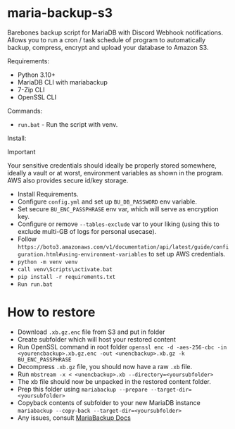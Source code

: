 # maria-backup-s3
Barebones backup script for MariaDB with Discord Webhook notifications. Allows you to run a cron / task schedule of program to automatically backup, compress, encrypt and upload your database to Amazon S3.

Requirements:
- Python 3.10+
- MariaDB CLI with mariabackup
- 7-Zip CLI
- OpenSSL CLI

Commands:
- `run.bat` - Run the script with venv.

Install:

> [!IMPORTANT]
> Your sensitive credentials should ideally be properly stored somewhere, ideally a vault or at worst, environment variables as shown in the program. AWS also provides secure id/key storage.
- Install Requirements.
- Configure `config.yml` and set up `BU_DB_PASSWORD` env variable.
- Set secure `BU_ENC_PASSPHRASE` env var, which will serve as encryption key.
- Configure or remove `--tables-exclude` var to your liking (using this to exclude multi-GB of logs for personal usecase).
- Follow `https://boto3.amazonaws.com/v1/documentation/api/latest/guide/configuration.html#using-environment-variables` to set up AWS credentials.
- `python -m venv venv`
- `call venv\Scripts\activate.bat`
- `pip install -r requirements.txt`
- `Run run.bat`

# How to restore
- Download `.xb.gz.enc` file from S3 and put in folder
- Create subfolder which will host your restored content
- Run OpenSSL command in root folder `openssl enc -d -aes-256-cbc -in <yourencbackup>.xb.gz.enc -out <unencbackup>.xb.gz -k BU_ENC_PASSPHRASE`
- Decompress `.xb.gz` file, you should now have a raw `.xb` file.
- Run `mbstream -x < <unencbackup>.xb --directory=<yoursubfolder>`
- The xb file should now be unpacked in the restored content folder.
- Prep this folder using `mariabackup --prepare --target-dir=<yoursubfolder>`
- Copyback contents of subfolder to your new MariaDB instance `mariabackup --copy-back --target-dir=<yoursubfolder>`
- Any issues, consult [MariaBackup Docs](https://mariadb.com/kb/en/mariabackup-overview/)
